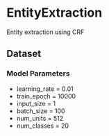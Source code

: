 # EntityExtraction
Entity extraction using CRF

## Dataset


### Model Parameters
- learning_rate = 0.01
- train_epoch = 10000
- input_size = 1
- batch_size = 100
- num_units = 512
- num_classes = 20
